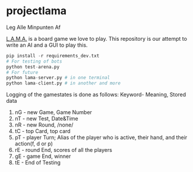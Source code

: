 # projectlama
Leg Alle Minpunten Af

[L.A.M.A.](https://boardgamegeek.com/boardgame/266083/llama) is a board game we love to play. This repository is our attempt to write an AI and a GUI to play this.

```python
pip install -r requirements_dev.txt
# For testing of bots
python test-arena.py
# For future
python lama-server.py # in one terminal
python lama-client.py # in another and more
```

Logging of the gamestates is done as follows:
Keyword- Meaning, Stored data
1) nG - new Game, Game Number
2) nT - new Test, Date&Time
2) nR - new Round, /none/
3) tC - top Card, top card
4) pT - player Turn; Alias of the player who is active, their hand, and their action(f, d or p)
5) rE - round End, scores of all the players
6) gE - game End, winner
7) tE - End of Testing

